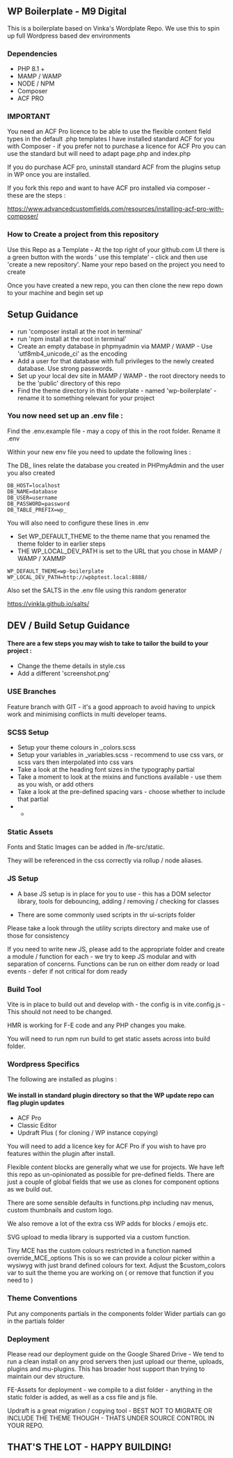 ## WP Boilerplate - M9 Digital

This is a boilerplate based on Vinka's Wordplate Repo. We use this to spin up full Wordpress based
dev environments

### Dependencies

- PHP 8.1 +
- MAMP / WAMP 
- NODE / NPM
- Composer
- ACF PRO 

### IMPORTANT

You need an ACF Pro licence to be able to use the flexible content field types in the default .php templates
I have installed standard ACF for you with Composer - if you prefer not to purchase a licence for ACF Pro you can use the standard
but will need to adapt page.php and index.php

If you do purchase ACF pro, uninstall standard ACF from the plugins setup in WP once you are installed.

If you fork this repo and want to have ACF pro installed via composer - these are the steps :

https://www.advancedcustomfields.com/resources/installing-acf-pro-with-composer/


### How to Create a project from this repository

Use this Repo as a Template - At the top right of your github.com UI there is a green button with
the words ' use this template' - click and then use 'create a new repository'. Name your repo based on 
the project you need to create

Once you have created a new repo, you can then clone the new repo down to your machine and begin set up

## Setup Guidance

- run 'composer install at the root in terminal'
- run 'npm install at the root in terminal'
- Create an empty database in phpmyadmin via MAMP / WAMP - Use 'utf8mb4_unicode_ci' as the encoding
- Add a user for that database with full privileges to the newly created database. Use strong passwords.
- Set up your local dev site in MAMP / WAMP - the root directory needs to be the 'public' directory of this repo
- Find the theme directory in this boilerplate - named 'wp-boilerplate' - rename it to something relevant for your project
 
### You now need set up an .env file :

Find the .env.example file - may a copy of this in the root folder. Rename it .env

Within your new env file you need to update the following lines :

The DB_ lines relate the database you created in PHPmyAdmin and the user you also created

```env
DB_HOST=localhost
DB_NAME=database
DB_USER=username
DB_PASSWORD=password
DB_TABLE_PREFIX=wp_
```

You will also need to configure these lines in .env

- Set WP_DEFAULT_THEME to the theme name that you renamed the theme folder to in earlier steps
- THE WP_LOCAL_DEV_PATH is set to the URL that you chose in MAMP / WAMP / XAMMP

```env
WP_DEFAULT_THEME=wp-boilerplate
WP_LOCAL_DEV_PATH=http://wpbptest.local:8888/
```

Also set the SALTS in the .env file using this random generator

https://vinkla.github.io/salts/

## DEV / Build Setup Guidance

 #### There are a few steps you may wish to take to tailor the build to your project :

- Change the theme details in style.css
- Add a different 'screenshot.png'

### USE Branches

Feature branch with GIT - it's a good approach to avoid having to unpick work and 
minimising conflicts in multi developer teams.

### SCSS Setup

- Setup your theme colours in _colors.scss
- Setup your variables in _variables.scss - recommend to use css vars, or scss vars then interpolated into css vars
- Take a look at the heading font sizes in the typography partial
- Take a moment to look at the mixins and functions available - use them as you wish, or add others
- Take a look at the pre-defined spacing vars - choose whether to include that partial
- -

### Static Assets

Fonts and Static Images can be added in /fe-src/static.

They will be referenced in the css correctly via rollup / node aliases.

### JS Setup

- A base JS setup is in place for you to use - this has a DOM selector library, tools for debouncing, adding / removing / checking for classes

- There are some commonly used scripts in thr ui-scripts folder

Please take a look through the utility scripts directory and make use of those for consistency

If you need to write new JS, please add to the appropriate folder and create a module / function for
each - we try to keep JS modular and with separation of concerns.
Functions can be run on either dom ready or load events - defer if not critical for dom ready

### Build Tool

Vite is in place to build out and develop with - the config is in vite.config.js - This should not need
to be changed. 

HMR is working for F-E code and any PHP changes you make.

You will need to run npm run build to get static assets across into build folder.

### Wordpress Specifics

The following are installed as plugins :

#### We install in standard plugin directory so that the WP update repo can flag plugin updates

- ACF Pro
- Classic Editor
- Updraft Plus ( for cloning  / WP instance copying)

You will need to add a licence key for ACF Pro if you wish to have pro features within the plugin after install.

Flexible content blocks are generally what we use for projects. We have left this repo as un-opinionated as possible for 
pre-defined fields. There are just a couple of global fields that we use as clones for component options as we build out.

There are some sensible defaults in functions.php including nav menus, custom thumbnails and custom logo.

We also remove a lot of the extra css WP adds for blocks / emojis etc.

SVG upload to media library is supported via a custom function. 

Tiny MCE has the custom colours restricted in a function named override_MCE_options
This is so we can provide a colour picker within a wysiwyg with just brand defined
colours for text. Adjust the $custom_colors var to suit the theme you are working on  ( or remove that function if you need to )

### Theme Conventions

Put any components partials in the components folder
Wider partials can go in the partials folder

### Deployment 

Please read our deployment guide on the Google Shared Drive - We tend to run a clean install on any prod
servers then just upload our theme, uploads, plugins and mu-plugins. This has broader host support than trying to
maintain our dev structure.

FE-Assets for deployment - we compile to a dist folder - anything in the static folder is added, as well as a css
file and js file. 

Updraft is a great migration / copying tool - BEST NOT TO MIGRATE OR INCLUDE THE THEME THOUGH - THATS UNDER
SOURCE CONTROL IN YOUR REPO. 

## THAT'S THE LOT - HAPPY BUILDING!










